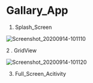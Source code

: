 # Gallary_App


1. Splash_Screen

![Screenshot_20200914-101110](https://user-images.githubusercontent.com/55271815/93047151-6db0cb00-f679-11ea-99d6-f64c5f6d19d9.png)


2 . GridView

![Screenshot_20200914-101120](https://user-images.githubusercontent.com/55271815/93047161-75706f80-f679-11ea-8572-bd488b69eaca.png)


3. Full_Screen_Acitivity






